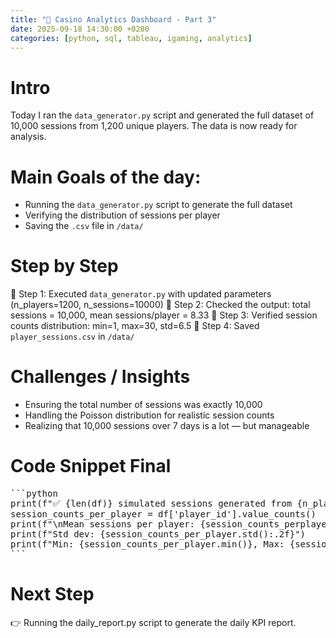 ```yaml
---
title: "🎲 Casino Analytics Dashboard - Part 3"
date: 2025-09-18 14:30:00 +0200
categories: [python, sql, tableau, igaming, analytics]
---
```


# Intro

Today I ran the `data_generator.py` script and generated the full dataset of 10,000 sessions from 1,200 unique players. The data is now ready for analysis.

# Main Goals of the day:

- Running the `data_generator.py` script to generate the full dataset
- Verifying the distribution of sessions per player
- Saving the `.csv` file in `/data/`

# Step by Step
📍 Step 1: Executed `data_generator.py` with updated parameters (n_players=1200, n_sessions=10000)
📍 Step 2: Checked the output: total sessions = 10,000, mean sessions/player = 8.33
📍 Step 3: Verified session counts distribution: min=1, max=30, std=6.5
📍 Step 4: Saved `player_sessions.csv` in `/data/`

# Challenges / Insights

- Ensuring the total number of sessions was exactly 10,000
- Handling the Poisson distribution for realistic session counts
- Realizing that 10,000 sessions over 7 days is a lot — but manageable

# Code Snippet Final

<pre>
```python
print(f"✅ {len(df)} simulated sessions generated from {n_players} unique players ({len(df)/n_players:.1f} sessions/player avg).")
session_counts_per_player = df['player_id'].value_counts()
print(f"\nMean sessions per player: {session_counts_perplayer.mean():.2f}")
print(f"Std dev: {session_counts_per_player.std():.2f}")
print(f"Min: {session_counts_per_player.min()}, Max: {session_counts_per_player.max()}")
```
</pre>

# Next Step
👉 Running the daily_report.py script to generate the daily KPI report.
